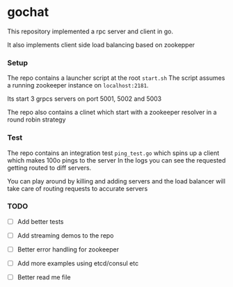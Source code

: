 # gochat

This repository implemented a rpc server and client in go.

It also implements client side load balancing based on zookepper

### Setup

The repo contains a launcher script at the root ``start.sh``
The script assumes a running zookeeper instance on ``localhost:2181``. 

Its start 3 grpcs servers on port 5001, 5002 and 5003

The repo also contains a clinet which start with a zookeeper resolver in a round robin strategy

### Test

The repo contains an integration test ``ping_test.go`` which spins up a client which makes 100o pings to the server
In the logs you can see the requested getting routed to diff servers.

You can play around by killing and adding servers and the load balancer will take care of routing requests to accurate servers

### TODO

- [ ] Add better tests
- [ ] Add streaming demos to the repo
- [ ] Better error handling for zookeeper
- [ ] Add more examples using etcd/consul etc
- [ ] Better read me file


